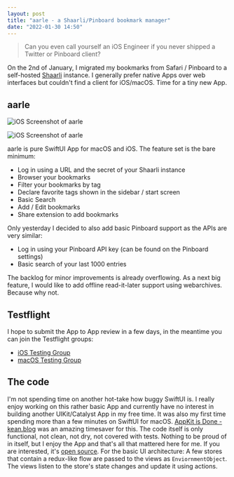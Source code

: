 ```yaml
---
layout: post
title: "aarle - a Shaarli/Pinboard bookmark manager"
date: "2022-01-30 14:50"
---
```

> Can you even call yourself an iOS Engineer if you never shipped a Twitter or Pinboard client?

On the 2nd of January, I migrated my bookmarks from Safari / Pinboard to a self-hosted [Shaarli](https://github.com/shaarli/Shaarli) instance. I generally prefer native Apps over web interfaces but couldn't find a client for iOS/macOS. Time for a tiny new App.

## aarle
![iOS Screenshot of aarle](https://share.hartl.co/aarle-macos.png)

![iOS Screenshot of aarle](https://share.hartl.co/aarle-ios.png)

aarle is pure SwiftUI App for macOS and iOS. The feature set is the bare minimum:
- Log in using a URL and the secret of your Shaarli instance
- Browser your bookmarks
- Filter your bookmarks by tag
- Declare favorite tags shown in the sidebar / start screen
- Basic Search
- Add / Edit bookmarks
- Share extension to add bookmarks

Only yesterday I decided to also add basic Pinboard support as the APIs are very similar:
- Log in using your Pinboard API key (can be found on the Pinboard settings)
- Basic search of your last 1000 entries

The backlog for minor improvements is already overflowing. As a next big feature, I would like to add offline read-it-later support using webarchives. Because why not.

## Testflight
I hope to submit the App to App review in a few days, in the meantime you can join the Testflight groups:
- [iOS Testing Group](https://testflight.apple.com/join/UkyyBgsu)
- [macOS Testing Group](https://testflight.apple.com/join/4mGnXqXf)

## The code
I'm not spending time on another hot-take how buggy SwiftUI is. I really enjoy working on this rather basic App and currently have no interest in building another UIKit/Catalyst App in my free time. It was also my first time spending more than a few minutes on SwiftUI for macOS. [AppKit is Done - kean.blog](https://kean.blog/post/appkit-is-done#share) was an amazing timesaver for this.
The code itself is only functional, not clean, not dry, not covered with tests. Nothing to be proud of in itself, but I enjoy the App and that's all that mattered here for me.
If you are interested, it's [open source](https://github.com/hartlco/aarlo).
For the basic UI architecture: A few stores that contain a redux-like flow are passed to the views as `EnviornmentObject`. The views listen to the store's state changes and update it using actions.
